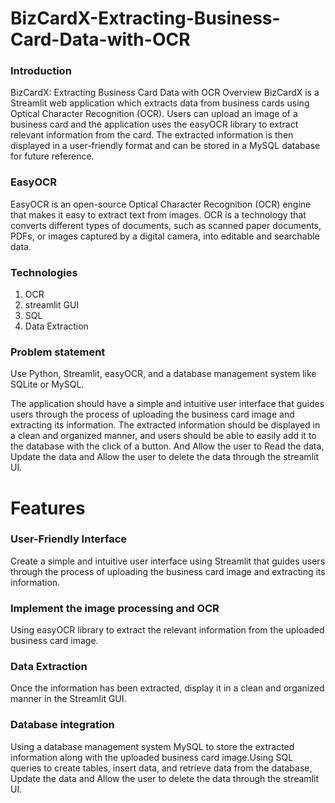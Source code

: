 # BizCardX-Extracting-Business-Card-Data-with-OCR

### Introduction

BizCardX: Extracting Business Card Data with OCR Overview BizCardX is a Streamlit web application which extracts data from business cards using Optical Character Recognition (OCR). Users can upload an image of a business card and the application uses the easyOCR library to extract relevant information from the card. The extracted information is then displayed in a user-friendly format and can be stored in a MySQL database for future reference.

### EasyOCR

EasyOCR is an open-source Optical Character Recognition (OCR) engine that makes it easy to extract text from images. OCR is a technology that converts different types of documents, such as scanned paper documents, PDFs, or images captured by a digital camera, into editable and searchable data. 

### Technologies

1. OCR
2. streamlit GUI
3. SQL
4. Data Extraction

 ### Problem statement
 Use Python, Streamlit, easyOCR, and a database
management system like SQLite or MySQL.
 
 The application should have a simple
and intuitive user interface that guides users through the process of uploading the
business card image and extracting its information. The extracted information should
be displayed in a clean and organized manner, and users should be able to easily
add it to the database with the click of a button. And Allow the user to Read the data,
Update the data and Allow the user to delete the data through the streamlit UI.

# Features

### User-Friendly Interface

Create a simple and intuitive user interface using
Streamlit that guides users through the process of uploading the business
card image and extracting its information. 

### Implement the image processing and OCR
Using  easyOCR  library to extract the
relevant information from the uploaded business card image.

### Data Extraction
Once the information has been extracted,
display it in a clean and organized manner in the Streamlit GUI. 

###  Database integration
Using  a database management system  MySQL to store the extracted information along with the uploaded business card image.Using  SQL queries to create tables, insert data,
and retrieve data from the database, Update the data and Allow the user to
delete the data through the streamlit UI.



